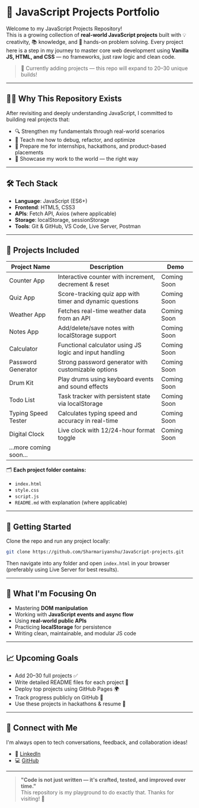 # 🚀 JavaScript Projects Portfolio

Welcome to my JavaScript Projects Repository!  
This is a growing collection of **real-world JavaScript projects** built with 💡 creativity, 📚 knowledge, and 🔨 hands-on problem solving. Every project here is a step in my journey to master core web development using **Vanilla JS, HTML, and CSS** — no frameworks, just raw logic and clean code.

> 🌱 Currently adding projects — this repo will expand to 20–30 unique builds!

---

## 👨‍💻 Why This Repository Exists

After revisiting and deeply understanding JavaScript, I committed to building real projects that:
- 🔍 Strengthen my fundamentals through real-world scenarios
- 💬 Teach me how to debug, refactor, and optimize
- 🎯 Prepare me for internships, hackathons, and product-based placements
- 📂 Showcase my work to the world — the right way

---

## 🛠️ Tech Stack

- **Language**: JavaScript (ES6+)
- **Frontend**: HTML5, CSS3
- **APIs**: Fetch API, Axios (where applicable)
- **Storage**: localStorage, sessionStorage
- **Tools**: Git & GitHub, VS Code, Live Server, Postman

---

## 🧩 Projects Included

| Project Name | Description | Demo |
|--------------|-------------|------|
| Counter App | Interactive counter with increment, decrement & reset | Coming Soon |
| Quiz App | Score-tracking quiz app with timer and dynamic questions | Coming Soon |
| Weather App | Fetches real-time weather data from an API | Coming Soon |
| Notes App | Add/delete/save notes with localStorage support | Coming Soon |
| Calculator | Functional calculator using JS logic and input handling | Coming Soon |
| Password Generator | Strong password generator with customizable options | Coming Soon |
| Drum Kit | Play drums using keyboard events and sound effects | Coming Soon |
| Todo List | Task tracker with persistent state via localStorage | Coming Soon |
| Typing Speed Tester | Calculates typing speed and accuracy in real-time | Coming Soon |
| Digital Clock | Live clock with 12/24-hour format toggle | Coming Soon |
| ...more coming soon... | | |

🗂️ **Each project folder contains:**
- `index.html`
- `style.css`
- `script.js`
- `README.md` with explanation (where applicable)

---

## 🚀 Getting Started

Clone the repo and run any project locally:

```bash
git clone https://github.com/Sharmariyanshu/JavaScript-projects.git
```

Then navigate into any folder and open `index.html` in your browser (preferably using Live Server for best results).

---

## 🧠 What I'm Focusing On

- Mastering **DOM manipulation**
- Working with **JavaScript events and async flow**
- Using **real-world public APIs**
- Practicing **localStorage** for persistence
- Writing clean, maintainable, and modular JS code

---

## 📈 Upcoming Goals

- Add 20–30 full projects ✅  
- Write detailed README files for each project 📝  
- Deploy top projects using GitHub Pages 🌍  
- Track progress publicly on GitHub 🔄  
- Use these projects in hackathons & resume 📄

---

## 🔗 Connect with Me

I'm always open to tech conversations, feedback, and collaboration ideas!

- 💼 [LinkedIn](https://linkedin.com/in/riyanshu-sharma-b1b216329)
- 💻 [GitHub](https://github.com/Sharmariyanshu)

---

> **"Code is not just written — it's crafted, tested, and improved over time."**  
> This repository is my playground to do exactly that. Thanks for visiting! 🙌

